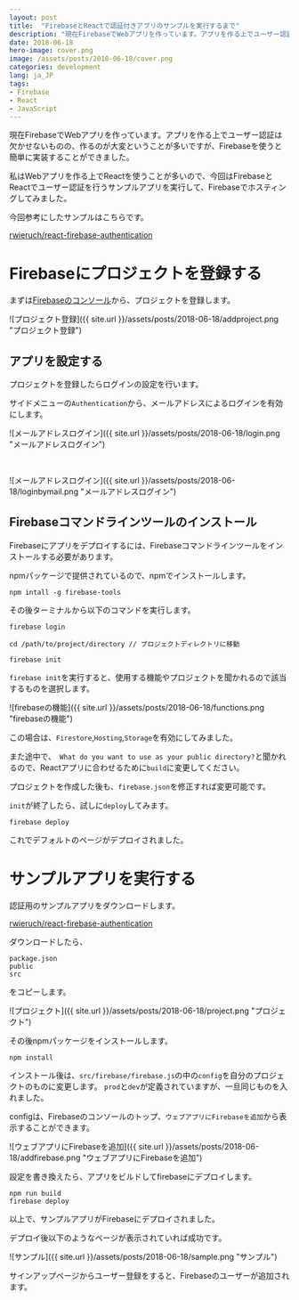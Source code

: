 ```yaml
---
layout: post
title:  "FirebaseとReactで認証付きアプリのサンプルを実行するまで"
description: "現在FirebaseでWebアプリを作っています。アプリを作る上でユーザー認証は欠かせないものの、作るのが大変ということが多いですが、Firebaseを使うと簡単に実装することができました。私はWebアプリを作る上でReactを使うことが多いので、今回はFirebaseとReactでユーザー認証を行うサンプルアプリを実行して、Firebaseでホスティングしてみました。"
date: 2018-06-18
hero-image: cover.png
image: /assets/posts/2018-06-18/cover.png
categories: development
lang: ja_JP
tags:
- Firebase
- React
- JavaScript
---
```


現在FirebaseでWebアプリを作っています。アプリを作る上でユーザー認証は欠かせないものの、作るのが大変ということが多いですが、Firebaseを使うと簡単に実装することができました。

私はWebアプリを作る上でReactを使うことが多いので、今回はFirebaseとReactでユーザー認証を行うサンプルアプリを実行して、Firebaseでホスティングしてみました。

今回参考にしたサンプルはこちらです。

[rwieruch/react-firebase-authentication](https://github.com/rwieruch/react-firebase-authentication)

# Firebaseにプロジェクトを登録する

まずは[Firebaseのコンソール](https://console.firebase.google.com/)から、プロジェクトを登録します。

![プロジェクト登録]({{ site.url }}/assets/posts/2018-06-18/addproject.png "プロジェクト登録")

## アプリを設定する

プロジェクトを登録したらログインの設定を行います。

サイドメニューの`Authentication`から、メールアドレスによるログインを有効にします。

![メールアドレスログイン]({{ site.url }}/assets/posts/2018-06-18/login.png "メールアドレスログイン")

<br />

![メールアドレスログイン]({{ site.url }}/assets/posts/2018-06-18/loginbymail.png "メールアドレスログイン")

## Firebaseコマンドラインツールのインストール

Firebaseにアプリをデプロイするには、Firebaseコマンドラインツールをインストールする必要があります。

npmパッケージで提供されているので、npmでインストールします。

```
npm intall -g firebase-tools
```

その後ターミナルから以下のコマンドを実行します。

```
firebase login

cd /path/to/project/directory // プロジェクトディレクトリに移動

firebase init
```

`firebase init`を実行すると、使用する機能やプロジェクトを聞かれるので該当するものを選択します。

![firebaseの機能]({{ site.url }}/assets/posts/2018-06-18/functions.png "firebaseの機能")

この場合は、`Firestore`,`Hosting`,`Storage`を有効にしてみました。

また途中で、` What do you want to use as your public directory?`と聞かれるので、Reactアプリに合わせるために`build`に変更してください。

プロジェクトを作成した後も、`firebase.json`を修正すれば変更可能です。

`init`が終了したら、試しに`deploy`してみます。

```
firebase deploy
```

これでデフォルトのページがデプロイされました。


# サンプルアプリを実行する

認証用のサンプルアプリをダウンロードします。

[rwieruch/react-firebase-authentication](https://github.com/rwieruch/react-firebase-authentication)

ダウンロードしたら、
```
package.json
public
src
```

をコピーします。

![プロジェクト]({{ site.url }}/assets/posts/2018-06-18/project.png "プロジェクト")

その後npmパッケージをインストールします。

```
npm install
```

インストール後は、`src/firebase/firebase.js`の中の`config`を自分のプロジェクトのものに変更します。
`prod`と`dev`が定義されていますが、一旦同じものを入れました。

configは、Firebaseのコンソールのトップ、`ウェブアプリにFirebaseを追加`から表示することができます。

![ウェブアプリにFirebaseを追加]({{ site.url }}/assets/posts/2018-06-18/addfirebase.png "ウェブアプリにFirebaseを追加")

設定を書き換えたら、アプリをビルドしてfirebaseにデプロイします。

```
npm run build
firebase deploy
```

以上で、サンプルアプリがFirebaseにデプロイされました。

デプロイ後以下のようなページが表示されていれば成功です。

![サンプル]({{ site.url }}/assets/posts/2018-06-18/sample.png "サンプル")

サインアップページからユーザー登録をすると、Firebaseのユーザーが追加されます。